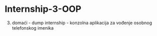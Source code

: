 # Internship-3-OOP
3. domaći - dump internship - konzolna aplikacija za vođenje osobnog telefonskog imenika
